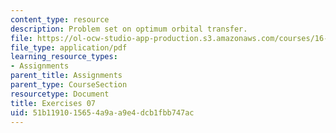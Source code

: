 ```yaml
---
content_type: resource
description: Problem set on optimum orbital transfer.
file: https://ol-ocw-studio-app-production.s3.amazonaws.com/courses/16-346-astrodynamics-fall-2008/51b1191015654a9aa9e4dcb1fbb747ac_ex_07.pdf
file_type: application/pdf
learning_resource_types:
- Assignments
parent_title: Assignments
parent_type: CourseSection
resourcetype: Document
title: Exercises 07
uid: 51b11910-1565-4a9a-a9e4-dcb1fbb747ac
---
```

